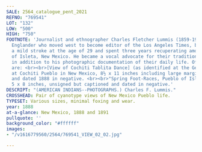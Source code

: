 ```yaml
---
SALE: 2564_catalogue_pent_2021
REFNO: "769541"
LOT: "132"
LOW: "500"
HIGH: "750"
FOOTNOTE: 'Journalist and ethnographer Charles Fletcher Lummis (1859-1928) was a New
  Englander who moved west to become editor of the Los Angeles Times, but suffered
  a mild stroke at the age of 29 and spent three years recuperating among the Puebloans
  of Isleta, New Mexico. He became a vocal advocate for their traditional culture
  in addition to his photographic documentation of their daily life. Offered here
  are: <br><br>[View of Cochiti Tablita Dance] (as identified at the Getty Museum)
  at Cochiti Pueblo in New Mexico, 8½ x 11 inches including large margins; signed
  and dated 1888 in negative. <br><br>"Spring Foot-Races, Pueblo of Isleta, N.M.,"
  5 x 8 inches, unsigned but captioned and dated in negative.'
DESCRIPT: "(AMERICAN INDIANS--PHOTOGRAPHS.) Charles F. Lummis."
CROSSHEAD: Pair of cyanotype views of New Mexico Pueblo life.
TYPESET: Various sizes, minimal foxing and wear.
year: 1888
at-a-glance: New Mexico, 1888 and 1891
pullquote: ''
background_color: "#ffffff"
images:
- "/v1616779560/2564/769541_VIEW_02_02.jpg"

---
```

